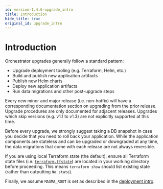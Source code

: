 ```yaml
---
id: version-1.4.0-upgrade_intro
title: Introduction
hide_title: true
original_id: upgrade_intro
---
```


# Introduction

Orchestrator upgrades generally follow a standard pattern:

- Upgrade deployment tooling (e.g. Terraform, Helm, etc.)
- Build and publish new application artifacts
- Publish new Helm charts
- Deploy new application artifacts
- Run data migrations and other post-upgrade steps

Every new minor and major release (i.e. non-hotfix) will have a corresponding
documentation section on upgrading from the prior release. Upgrade procedures
are only documented for adjacent releases. Upgrades which skip versions
(e.g. v1.1 to v1.3) are not explicitly supported at this time.

Before every upgrade, we strongly suggest taking a DB snapshot in case you
decide that you need to roll back your application. While the application
components are stateless and can be upgraded or downgraded at any time, the
data migrations that come with each release are not always reversible.

If you are using local Terraform state (the default), ensure all Terraform
state files (i.e.
[`terraform.tfstate`](https://www.terraform.io/docs/state/index.html)) are
located in your working directory before proceeding. This means
`terraform show` should list existing state (rather than outputting
`No state`).

Finally, we assume `MAGMA_ROOT` is set as described in the
[deployment intro](./deploy_intro.md).
